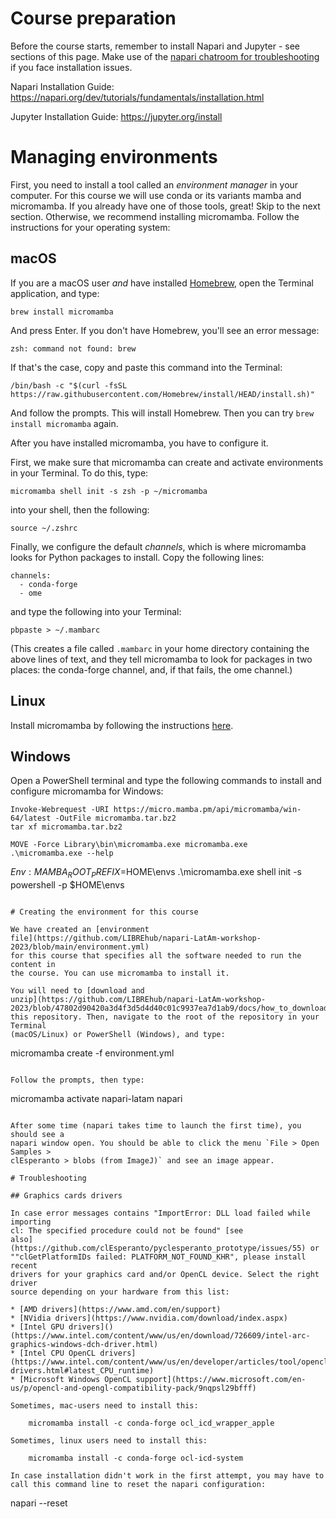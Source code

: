 # Course preparation

Before the course starts, remember to install Napari and Jupyter - see sections of this page.
Make use of the [napari chatroom for troubleshooting](https://napari.zulipchat.com/#narrow/stream/393209-napari-latam-workshop-2023/) if you face installation issues.

Napari Installation Guide: https://napari.org/dev/tutorials/fundamentals/installation.html

Jupyter Installation Guide: https://jupyter.org/install

# Managing environments

First, you need to install a tool called an *environment manager* in your
computer. For this course we will use conda or its variants mamba and
micromamba. If you already have one of those tools, great! Skip to the next
section. Otherwise, we recommend installing micromamba. Follow the
instructions for your operating system:

## macOS

If you are a macOS user *and* have installed [Homebrew](https://brew.sh/), open
the Terminal application, and type:

```
brew install micromamba
```

And press Enter. If you don't have Homebrew, you'll see an error message:

```
zsh: command not found: brew
```

If that's the case, copy and paste this command into the Terminal:

```
/bin/bash -c "$(curl -fsSL https://raw.githubusercontent.com/Homebrew/install/HEAD/install.sh)"
```

And follow the prompts. This will install Homebrew. Then you can try `brew
install micromamba` again.

After you have installed micromamba, you have to configure it.

First, we make sure that micromamba can create and activate environments in
your Terminal. To do this, type:

```
micromamba shell init -s zsh -p ~/micromamba
```

into your shell, then the following:

```
source ~/.zshrc
```

Finally, we configure the default *channels*, which is where micromamba looks
for Python packages to install. Copy the following lines:

```
channels:
  - conda-forge
  - ome
```

and type the following into your Terminal:

```
pbpaste > ~/.mambarc
```

(This creates a file called `.mambarc` in your home directory containing the
above lines of text, and they tell micromamba to look for packages in two
places: the conda-forge channel, and, if that fails, the ome channel.)

## Linux

Install micromamba by following the instructions
[here](https://mamba.readthedocs.io/en/latest/installation.html#linux-and-macos).

## Windows

Open a PowerShell terminal and type the following commands to install and
configure micromamba for Windows:

```
Invoke-Webrequest -URI https://micro.mamba.pm/api/micromamba/win-64/latest -OutFile micromamba.tar.bz2
tar xf micromamba.tar.bz2

MOVE -Force Library\bin\micromamba.exe micromamba.exe
.\micromamba.exe --help
```

$Env:MAMBA_ROOT_PREFIX=$HOME\envs
.\micromamba.exe shell init -s powershell -p $HOME\envs
```

# Creating the environment for this course

We have created an [environment
file](https://github.com/LIBREhub/napari-LatAm-workshop-2023/blob/main/environment.yml)
for this course that specifies all the software needed to run the content in
the course. You can use micromamba to install it.

You will need to [download and
unzip](https://github.com/LIBREhub/napari-LatAm-workshop-2023/blob/47802d90420a3d4f3d5d4d40c01c9937ea7d1ab9/docs/how_to_download.png)
this repository. Then, navigate to the root of the repository in your Terminal
(macOS/Linux) or PowerShell (Windows), and type:

```
micromamba create -f environment.yml
```

Follow the prompts, then type:

```
micromamba activate napari-latam
napari
```

After some time (napari takes time to launch the first time), you should see a
napari window open. You should be able to click the menu `File > Open Samples >
clEsperanto > blobs (from ImageJ)` and see an image appear.

# Troubleshooting

## Graphics cards drivers

In case error messages contains "ImportError: DLL load failed while importing
cl: The specified procedure could not be found" [see
also](https://github.com/clEsperanto/pyclesperanto_prototype/issues/55) or
""clGetPlatformIDs failed: PLATFORM_NOT_FOUND_KHR", please install recent
drivers for your graphics card and/or OpenCL device. Select the right driver
source depending on your hardware from this list:

* [AMD drivers](https://www.amd.com/en/support)
* [NVidia drivers](https://www.nvidia.com/download/index.aspx)
* [Intel GPU drivers]()(https://www.intel.com/content/www/us/en/download/726609/intel-arc-graphics-windows-dch-driver.html)
* [Intel CPU OpenCL drivers](https://www.intel.com/content/www/us/en/developer/articles/tool/opencl-drivers.html#latest_CPU_runtime)
* [Microsoft Windows OpenCL support](https://www.microsoft.com/en-us/p/opencl-and-opengl-compatibility-pack/9nqpsl29bfff)

Sometimes, mac-users need to install this:

    micromamba install -c conda-forge ocl_icd_wrapper_apple

Sometimes, linux users need to install this:

    micromamba install -c conda-forge ocl-icd-system

In case installation didn't work in the first attempt, you may have to call this command line to reset the napari configuration:

```
napari --reset
```
